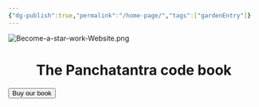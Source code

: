 ```yaml
---
{"dg-publish":true,"permalink":"/home-page/","tags":["gardenEntry"]}
---
```


![Become-a-star-work-Website.png](/img/user/images/Become-a-star-work-Website.png)

<center><h1>The Panchatantra code book</h1></center>
<button>Buy our book</button>